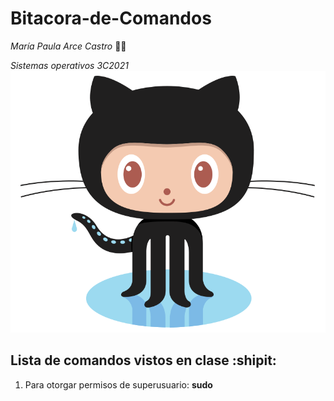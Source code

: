 # Bitacora-de-Comandos

*María Paula Arce Castro* :woman_technologist:

*Sistemas operativos 3C2021*
![Octocat](Octocat.png)

## **Lista de comandos vistos en clase** :shipit:

1. Para otorgar permisos de superusuario: **sudo** 
